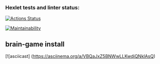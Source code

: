 ### Hexlet tests and linter status:

[![Actions Status](https://github.com/Kursakov92/frontend-project-44/workflows/hexlet-check/badge.svg)](https://github.com/Kursakov92/frontend-project-44/actions)

[![Maintainability](https://api.codeclimate.com/v1/badges/7a32facf3898fcdeccf5/maintainability)](https://codeclimate.com/github/Kursakov92/frontend-project-44/maintainability)

## brain-game install
[![asciicast] (https://asciinema.org/a/VBQaJxZ5BNWwLLKwdjQNklAsQ)